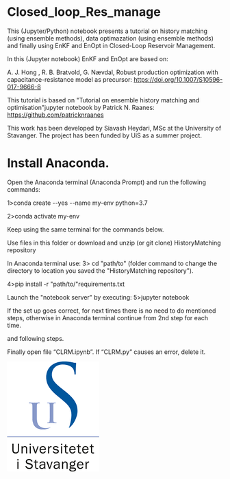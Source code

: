 # Closed_loop_Res_manage

This (Jupyter/Python) notebook presents a tutorial on history matching (using ensemble methods), data optimazation (using ensemble methods) and finally using EnKF and EnOpt in Closed-Loop Reservoir Management.

In this (Jupyter notebook) EnKF and EnOpt are based on:

A. J. Hong , R. B. Bratvold, G. Nævdal, Robust production optimization with capacitance-resistance model as precursor: https://doi.org/10.1007/S10596-017-9666-8

This tutorial is based on "Tutorial on ensemble history matching and optimisation"jupyter notebook by Patrick N. Raanes: https://github.com/patricknraanes

This work has been developed by Siavash Heydari, MSc at the University of Stavanger. The project has been funded by UiS as a summer project.



# Install Anaconda.

Open the Anaconda terminal (Anaconda Prompt) and run the following commands:

1>conda create --yes --name my-env python=3.7

2>conda activate my-env

Keep using the same terminal for the commands below.

Use files in this folder or download and unzip (or git clone) HistoryMatching repository

In Anaconda terminal use:
3> cd "path/to" (folder
command to change the directory to location you saved the "HistoryMatching repository").

4>pip install -r "path/to/"requirements.txt

Launch the "notebook server" by executing: 
5>jupyter notebook

If the set up goes correct, for next times there is no need to do mentioned steps, otherwise in Anaconda terminal continue from 2nd step for each time.

and following steps.

Finally open file “CLRM.ipynb”.
If “CLRM.py” causes an error, delete it.


![UiS](uis.png)
